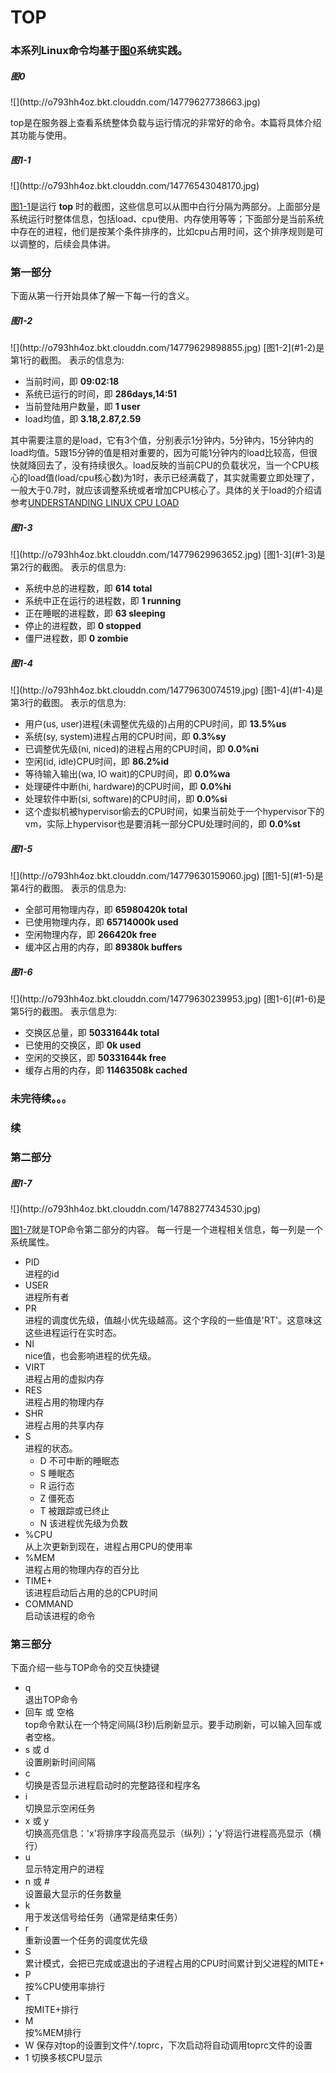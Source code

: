 # TOP

### 本系列Linux命令均基于[图0](#0)系统实践。

<h5 id="0">图0</h5>
![](http://o793hh4oz.bkt.clouddn.com/14779627738663.jpg)


top是在服务器上查看系统整体负载与运行情况的非常好的命令。本篇将具体介绍其功能与使用。

<h5 id="1-1">图1-1</h5>
![](http://o793hh4oz.bkt.clouddn.com/14776543048170.jpg)

[图1-1](#1-1)是运行 **top** 时的截图，这些信息可以从图中白行分隔为两部分。上面部分是系统运行时整体信息，包括load、cpu使用、内存使用等等；下面部分是当前系统中存在的进程，他们是按某个条件排序的，比如cpu占用时间，这个排序规则是可以调整的，后续会具体讲。

### 第一部分
下面从第一行开始具体了解一下每一行的含义。

<h5 id="1-2">图1-2</h5>
![](http://o793hh4oz.bkt.clouddn.com/14779629898855.jpg)
[图1-2](#1-2)是第1行的截图。
表示的信息为:

* 当前时间，即 **09:02:18**
* 系统已运行的时间，即 **286days,14:51**
* 当前登陆用户数量，即 **1 user**
* load均值，即 **3.18,2.87,2.59**

其中需要注意的是load，它有3个值，分别表示1分钟内，5分钟内，15分钟内的load均值。5跟15分钟的值是相对重要的，因为可能1分钟内的load比较高，但很快就降回去了，没有持续很久。load反映的当前CPU的负载状况，当一个CPU核心的load值(load/cpu核心数)为1时，表示已经满载了，其实就需要立即处理了，一般大于0.7时，就应该调整系统或者增加CPU核心了。具体的关于load的介绍请参考[UNDERSTANDING LINUX CPU LOAD](http://blog.scoutapp.com/articles/2009/07/31/understanding-load-averages)

<h5 id="1-3">图1-3</h5>
![](http://o793hh4oz.bkt.clouddn.com/14779629963652.jpg)
[图1-3](#1-3)是第2行的截图。
表示的信息为:

* 系统中总的进程数，即 **614 total**
* 系统中正在运行的进程数，即 **1 running**
* 正在睡眠的进程数，即 **63 sleeping**
* 停止的进程数，即 **0 stopped**
* 僵尸进程数，即 **0 zombie**

<h5 id="1-4">图1-4</h5>
![](http://o793hh4oz.bkt.clouddn.com/14779630074519.jpg)
[图1-4](#1-4)是第3行的截图。
表示的信息为:

* 用户(us, user)进程(未调整优先级的)占用的CPU时间，即 **13.5%us**
* 系统(sy, system)进程占用的CPU时间，即 **0.3%sy**
* 已调整优先级(ni, niced)的进程占用的CPU时间，即 **0.0%ni**
* 空闲(id, idle)CPU时间，即 **86.2%id**
* 等待输入输出(wa, IO wait)的CPU时间，即 **0.0%wa**
* 处理硬件中断(hi, hardware)的CPU时间，即 **0.0%hi**
* 处理软件中断(si, software)的CPU时间，即 **0.0%si**
* 这个虚拟机被hypervisor偷去的CPU时间，如果当前处于一个hypervisor下的vm，实际上hypervisor也是要消耗一部分CPU处理时间的，即 **0.0%st**

<h5 id="1-5">图1-5</h5>
![](http://o793hh4oz.bkt.clouddn.com/14779630159060.jpg)
[图1-5](#1-5)是第4行的截图。
表示的信息为:

* 全部可用物理内存，即 **65980420k total**
* 已使用物理内存，即 **65714000k used**
* 空闲物理内存，即 **266420k free**
* 缓冲区占用的内存，即 **89380k buffers**

<h5 id="1-6">图1-6</h5>
![](http://o793hh4oz.bkt.clouddn.com/14779630239953.jpg)
[图1-6](#1-6)是第5行的截图。
表示信息为:

* 交换区总量，即 **50331644k total**
* 已使用的交换区，即 **0k used**
* 空闲的交换区，即 **50331644k free**
* 缓存占用的内存，即 **11463508k cached**


### 未完待续。。。



### 续

### 第二部分

<h5 id="1-7">图1-7</h5>
![](http://o793hh4oz.bkt.clouddn.com/14788277434530.jpg)

[图1-7](#1-7)就是TOP命令第二部分的内容。
每一行是一个进程相关信息，每一列是一个系统属性。

* PID  
    进程的id  
* USER  
    进程所有者  
* PR  
    进程的调度优先级，值越小优先级越高。这个字段的一些值是'RT'。这意味这这些进程运行在实时态。  
* NI  
    nice值，也会影响进程的优先级。
* VIRT  
    进程占用的虚拟内存
* RES  
    进程占用的物理内存
* SHR  
    进程占用的共享内存
* S  
    进程的状态。
    * D 不可中断的睡眠态
    * S 睡眠态
    * R 运行态
    * Z 僵死态
    * T 被跟踪或已终止
    * N 该进程优先级为负数
* %CPU  
    从上次更新到现在，进程占用CPU的使用率
* %MEM  
    进程占用的物理内存的百分比
* TIME+  
    该进程启动后占用的总的CPU时间
* COMMAND  
    启动该进程的命令


### 第三部分

下面介绍一些与TOP命令的交互快捷键

* q  
    退出TOP命令
* 回车 或 空格  
    top命令默认在一个特定间隔(3秒)后刷新显示。要手动刷新，可以输入回车或者空格。
* s 或 d  
    设置刷新时间间隔
* c  
    切换是否显示进程启动时的完整路径和程序名
* i  
    切换显示空闲任务
* x 或 y  
    切换高亮信息：'x'将排序字段高亮显示（纵列）；'y'将运行进程高亮显示（横行）
* u  
    显示特定用户的进程
* n 或 #  
    设置最大显示的任务数量
* k  
    用于发送信号给任务（通常是结束任务）
* r  
    重新设置一个任务的调度优先级
* S  
    累计模式，会把已完成或退出的子进程占用的CPU时间累计到父进程的MITE+
* P  
    按%CPU使用率排行
* T  
    按MITE+排行
* M  
    按%MEM排行
* W
    保存对top的设置到文件^/.toprc，下次启动将自动调用toprc文件的设置
* 1
    切换多核CPU显示

